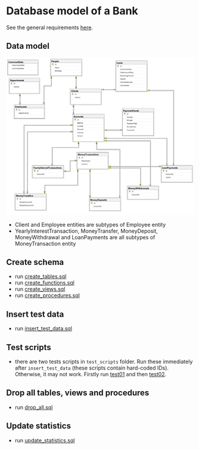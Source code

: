 # Database model of a Bank 
See the general requirements [here](https://www.ms.mff.cuni.cz/~kopecky/vyuka/dbapl/).

## Data model
![Data model](db-model.PNG)

- Client and Employee entities are subtypes of Employee entity
- YearlyInterestTransaction, MoneyTransfer, MoneyDeposit, MoneyWithdrawal and LoanPayments are all subtypes of MoneyTransaction entity

## Create schema
- run [create_tables.sql](create_tables.sql)
- run [create_functions.sql](create_functions.sql)
- run [create_views.sql](create_views.sql)
- run [create_procedures.sql](create_procedures.sql)

## Insert test data
- run [insert_test_data.sql](insert_test_data.sql)

## Test scripts
- there are two tests scripts in `test_scripts` folder. Run these immediately 
after `insert_test_data` (these scripts contain hard-coded IDs). Otherwise, it may not work.
Firstly run [test01](test_scripts/test01.sql) and then [test02](test_scripts/test02.sql). 

## Drop all tables, views and procedures
- run [drop_all.sql](drop_all.sql)

## Update statistics
- run [update_statistics.sql](update_statistics.sql)
